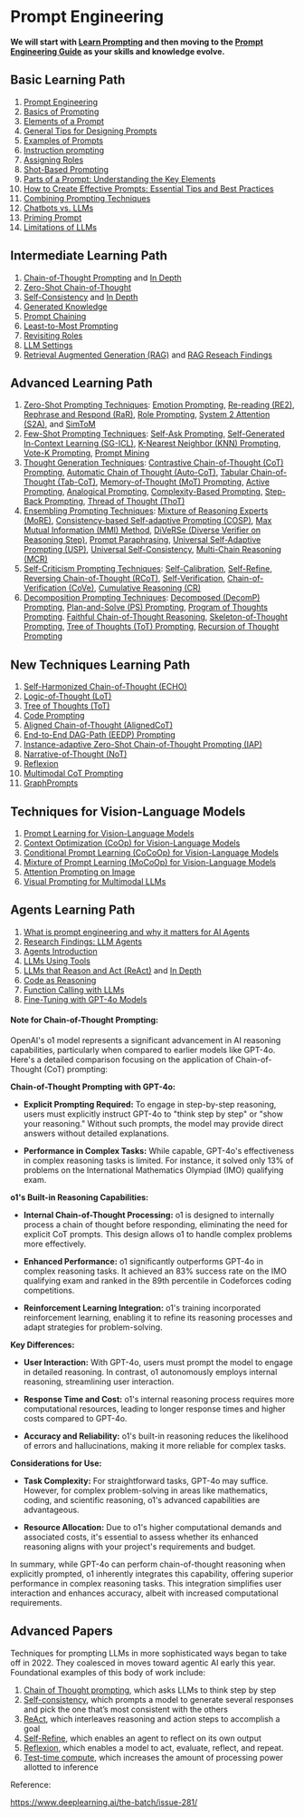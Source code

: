 # Prompt Engineering

**We will start with [Learn Prompting](https://learnprompting.org/docs/introduction) and then moving to the [Prompt Engineering Guide](https://www.promptingguide.ai/) as your skills and knowledge evolve.**

## Basic Learning Path

1. [Prompt Engineering](https://learnprompting.org/docs/basics/prompt_engineering)
2. [Basics of Prompting](https://www.promptingguide.ai/introduction/basics)
3. [Elements of a Prompt](https://www.promptingguide.ai/introduction/elements)
4. [General Tips for Designing Prompts](https://www.promptingguide.ai/introduction/tips)
5. [Examples of Prompts](https://www.promptingguide.ai/introduction/examples)
6. [Instruction prompting](https://learnprompting.org/docs/basics/instructions)
7. [Assigning Roles](https://learnprompting.org/docs/basics/roles)
8. [Shot-Based Prompting](https://learnprompting.org/docs/basics/few_shot)
9. [Parts of a Prompt: Understanding the Key Elements](https://learnprompting.org/docs/basics/prompt_structure)
10. [How to Create Effective Prompts: Essential Tips and Best Practices](https://learnprompting.org/docs/basics/ai_prompt_tips)
11. [Combining Prompting Techniques](https://learnprompting.org/docs/basics/combining_techniques)
12. [Chatbots vs. LLMs](https://learnprompting.org/docs/basics/chatbot_basics)
13. [Priming Prompt](https://learnprompting.org/docs/basics/priming_prompt)
14. [Limitations of LLMs](https://learnprompting.org/docs/basics/pitfalls)

## Intermediate Learning Path

1. [Chain-of-Thought Prompting](https://learnprompting.org/docs/intermediate/chain_of_thought) and [In Depth](https://www.promptingguide.ai/techniques/cot)
2. [Zero-Shot Chain-of-Thought](https://learnprompting.org/docs/intermediate/zero_shot_cot)
3. [Self-Consistency](https://learnprompting.org/docs/intermediate/self_consistency) and [In Depth](https://www.promptingguide.ai/techniques/consistency)
4. [Generated Knowledge](https://learnprompting.org/docs/intermediate/generated_knowledge)
5. [Prompt Chaining](https://www.promptingguide.ai/techniques/prompt_chaining)
6. [Least-to-Most Prompting](https://learnprompting.org/docs/intermediate/least_to_most)
7. [Revisiting Roles](https://learnprompting.org/docs/intermediate/revisiting_roles)
8. [LLM Settings](https://learnprompting.org/docs/intermediate/configuration_hyperparameters)
9. [Retrieval Augmented Generation (RAG)](https://www.promptingguide.ai/techniques/rag) and [RAG Reseach Findings](https://www.promptingguide.ai/research/rag)

## Advanced Learning Path

1. [Zero-Shot Prompting Techniques](https://learnprompting.org/docs/advanced/zero_shot/introduction): [Emotion Prompting](https://learnprompting.org/docs/advanced/zero_shot/emotion_prompting), [Re-reading (RE2)](https://learnprompting.org/docs/advanced/zero_shot/re_reading), [Rephrase and Respond (RaR)](https://learnprompting.org/docs/advanced/zero_shot/re_reading), [Role Prompting](https://learnprompting.org/docs/advanced/zero_shot/role_prompting), [System 2 Attention (S2A)](https://learnprompting.org/docs/advanced/zero_shot/s2a), and [SimToM](https://learnprompting.org/docs/advanced/zero_shot/simtom)
2. [Few-Shot Prompting Techniques](https://learnprompting.org/docs/advanced/few_shot/introduction): [Self-Ask Prompting](https://learnprompting.org/docs/advanced/few_shot/self_ask), [Self-Generated In-Context Learning (SG-ICL)](https://learnprompting.org/docs/advanced/few_shot/self_generated_icl), [K-Nearest Neighbor (KNN) Prompting](https://learnprompting.org/docs/advanced/few_shot/k_nearest_neighbor_knn), [Vote-K Prompting](https://learnprompting.org/docs/advanced/few_shot/vote-k), [Prompt Mining](https://learnprompting.org/docs/advanced/few_shot/prompt_mining)
3. [Thought Generation Techniques](https://learnprompting.org/docs/advanced/thought_generation/introduction): [Contrastive Chain-of-Thought (CoT) Prompting](https://learnprompting.org/docs/advanced/thought_generation/contrastive_cot), [Automatic Chain of Thought (Auto-CoT)](https://learnprompting.org/docs/advanced/thought_generation/automatic_chain_of_thought), [Tabular Chain-of-Thought (Tab-CoT)](https://learnprompting.org/docs/advanced/thought_generation/tabular_chain_of_thought_tab_cot), [Memory-of-Thought (MoT) Prompting](https://learnprompting.org/docs/advanced/thought_generation/memory_of_thought), [Active Prompting](https://learnprompting.org/docs/advanced/thought_generation/active_prompting), [Analogical Prompting](https://learnprompting.org/docs/advanced/thought_generation/analogical_prompting), [Complexity-Based Prompting](https://learnprompting.org/docs/advanced/thought_generation/complexity_based_prompting), [Step-Back Prompting](https://learnprompting.org/docs/advanced/thought_generation/step_back_prompting), [Thread of Thought (ThoT)](https://learnprompting.org/docs/advanced/thought_generation/thread_of_thought)
4. [Ensembling Prompting Techniques](https://learnprompting.org/docs/advanced/ensembling/introduction): [Mixture of Reasoning Experts (MoRE)](https://learnprompting.org/docs/advanced/ensembling/mixture_of_reasoning_experts_more), [Consistency-based Self-adaptive Prompting (COSP)](https://learnprompting.org/docs/advanced/ensembling/consistency_based_self_adaptive_prompting), [Max Mutual Information (MMI) Method](https://learnprompting.org/docs/advanced/ensembling/max_mutual_information_method), [DiVeRSe (Diverse Verifier on Reasoning Step)](https://learnprompting.org/docs/advanced/ensembling/diverse_verifier_on_reasoning_step), [Prompt Paraphrasing](https://learnprompting.org/docs/advanced/ensembling/prompt_paraphrasing), [Universal Self-Adaptive Prompting (USP)](https://learnprompting.org/docs/advanced/ensembling/universal_self_adaptive_prompting), [Universal Self-Consistency](https://learnprompting.org/docs/advanced/ensembling/universal_self_consistency), [Multi-Chain Reasoning (MCR)](https://learnprompting.org/docs/advanced/ensembling/multi-chain-reasoning)
5. [Self-Criticism Prompting Techniques](https://learnprompting.org/docs/advanced/self_criticism/introduction): [Self-Calibration](https://learnprompting.org/docs/advanced/self_criticism/self_calibration), [Self-Refine](https://learnprompting.org/docs/advanced/self_criticism/self_refine), [Reversing Chain-of-Thought (RCoT)](https://learnprompting.org/docs/advanced/self_criticism/rcot), [Self-Verification](Self-Verification), [Chain-of-Verification (CoVe)](https://learnprompting.org/docs/advanced/self_criticism/chain_of_verification), [Cumulative Reasoning (CR)](https://learnprompting.org/docs/advanced/self_criticism/cumulative_reasoning)
6. [Decomposition Prompting Techniques](https://learnprompting.org/docs/advanced/decomposition/introduction): [Decomposed (DecomP) Prompting](https://learnprompting.org/docs/advanced/decomposition/decomp), [Plan-and-Solve (PS) Prompting](https://learnprompting.org/docs/advanced/decomposition/plan_and_solve), [Program of Thoughts Prompting](https://learnprompting.org/docs/advanced/decomposition/program_of_thoughts). [Faithful Chain-of-Thought Reasoning](https://learnprompting.org/docs/advanced/decomposition/faithful_cot), [Skeleton-of-Thought Prompting](https://learnprompting.org/docs/advanced/decomposition/skeleton_of_thoughts), [Tree of Thoughts (ToT) Prompting](https://learnprompting.org/docs/advanced/decomposition/tree_of_thoughts), [Recursion of Thought Prompting](https://learnprompting.org/docs/advanced/decomposition/recursion_of_thought)


## New Techniques Learning Path

1. [Self-Harmonized Chain-of-Thought (ECHO)](https://learnprompting.org/docs/new_techniques/self_harmonized_chain_of_thought)
2. [Logic-of-Thought (LoT)](https://learnprompting.org/docs/new_techniques/logic_of_thought)
3. [Tree of Thoughts (ToT)](https://www.promptingguide.ai/techniques/tot)
4. [Code Prompting](https://learnprompting.org/docs/new_techniques/code_prompting)
5. [Aligned Chain-of-Thought (AlignedCoT)](https://learnprompting.org/docs/new_techniques/aligned_cot)
6. [End-to-End DAG-Path (EEDP) Prompting](https://learnprompting.org/docs/new_techniques/end_to_end_dag_path_prompting)
7. [Instance-adaptive Zero-Shot Chain-of-Thought Prompting (IAP)](https://learnprompting.org/docs/new_techniques/instance_adaptive_zero_shot_chain_of_thought)
8. [Narrative-of-Thought (NoT)](https://learnprompting.org/docs/new_techniques/narrative_of_thought)
9. [Reflexion](https://www.promptingguide.ai/techniques/reflexion)
10. [Multimodal CoT Prompting](https://www.promptingguide.ai/techniques/multimodalcot)
11. [GraphPrompts](https://www.promptingguide.ai/techniques/graph)
   
## Techniques for Vision-Language Models

1. [Prompt Learning for Vision-Language Models](https://learnprompting.org/docs/new_techniques/for_vision_language_models/prompt_learning)
2. [Context Optimization (CoOp) for Vision-Language Models](https://learnprompting.org/docs/new_techniques/for_vision_language_models/context_optimization)
3. [Conditional Prompt Learning (CoCoOp) for Vision-Language Models](https://learnprompting.org/docs/new_techniques/for_vision_language_models/conditional_prompt_learning)
4. [Mixture of Prompt Learning (MoCoOp) for Vision-Language Models](https://learnprompting.org/docs/new_techniques/for_vision_language_models/mixture_of_prompt_learning)
5. [Attention Prompting on Image](https://learnprompting.org/docs/new_techniques/for_vision_language_models/attention_prompting_on_image)
6. [Visual Prompting for Multimodal LLMs](https://learnprompting.org/docs/new_techniques/for_multimodal_llms/visual_prompt)


## Agents Learning Path

1. [What is prompt engineering and why it matters for AI Agents](https://medium.com/@alvaro_72265/what-is-prompt-engineering-and-why-it-matters-for-ai-agents-0c1537d64b14)
2. [Research Findings: LLM Agents](https://www.promptingguide.ai/research/llm-agents)
3. [Agents Introduction](https://learnprompting.org/docs/agents/introduction)
4. [LLMs Using Tools](https://learnprompting.org/docs/agents/mrkl)
5. [LLMs that Reason and Act (ReAct)](https://learnprompting.org/docs/agents/react) and [In Depth](https://www.promptingguide.ai/techniques/react)
6. [Code as Reasoning](https://learnprompting.org/docs/agents/pal)
7. [Function Calling with LLMs](https://www.promptingguide.ai/applications/function_calling)
8. [Fine-Tuning with GPT-4o Models](https://www.promptingguide.ai/applications/finetuning-gpt4o)


#### Note for Chain-of-Thought Prompting:

OpenAI's o1 model represents a significant advancement in AI reasoning capabilities, particularly when compared to earlier models like GPT-4o. Here's a detailed comparison focusing on the application of Chain-of-Thought (CoT) prompting:

**Chain-of-Thought Prompting with GPT-4o:**

- **Explicit Prompting Required:** To engage in step-by-step reasoning, users must explicitly instruct GPT-4o to "think step by step" or "show your reasoning." Without such prompts, the model may provide direct answers without detailed explanations.

- **Performance in Complex Tasks:** While capable, GPT-4o's effectiveness in complex reasoning tasks is limited. For instance, it solved only 13% of problems on the International Mathematics Olympiad (IMO) qualifying exam.

**o1's Built-in Reasoning Capabilities:**

- **Internal Chain-of-Thought Processing:** o1 is designed to internally process a chain of thought before responding, eliminating the need for explicit CoT prompts. This design allows o1 to handle complex problems more effectively.

- **Enhanced Performance:** o1 significantly outperforms GPT-4o in complex reasoning tasks. It achieved an 83% success rate on the IMO qualifying exam and ranked in the 89th percentile in Codeforces coding competitions.

- **Reinforcement Learning Integration:** o1's training incorporated reinforcement learning, enabling it to refine its reasoning processes and adapt strategies for problem-solving.

**Key Differences:**

- **User Interaction:** With GPT-4o, users must prompt the model to engage in detailed reasoning. In contrast, o1 autonomously employs internal reasoning, streamlining user interaction.

- **Response Time and Cost:** o1's internal reasoning process requires more computational resources, leading to longer response times and higher costs compared to GPT-4o.

- **Accuracy and Reliability:** o1's built-in reasoning reduces the likelihood of errors and hallucinations, making it more reliable for complex tasks.

**Considerations for Use:**

- **Task Complexity:** For straightforward tasks, GPT-4o may suffice. However, for complex problem-solving in areas like mathematics, coding, and scientific reasoning, o1's advanced capabilities are advantageous.

- **Resource Allocation:** Due to o1's higher computational demands and associated costs, it's essential to assess whether its enhanced reasoning aligns with your project's requirements and budget.

In summary, while GPT-4o can perform chain-of-thought reasoning when explicitly prompted, o1 inherently integrates this capability, offering superior performance in complex reasoning tasks. This integration simplifies user interaction and enhances accuracy, albeit with increased computational requirements.

 

 

## Advanced Papers

Techniques for prompting LLMs in more sophisticated ways began to take off in 2022. They coalesced in moves toward agentic AI early this year. Foundational examples of this body of work include:

1. [Chain of Thought prompting](https://arxiv.org/abs/2201.11903), which asks LLMs to think step by step
2. [Self-consistency](https://arxiv.org/abs/2203.11171), which prompts a model to generate several responses and pick the one that’s most consistent with the others
3. [ReAct](https://research.google/blog/react-synergizing-reasoning-and-acting-in-language-models/), which interleaves reasoning and action steps to accomplish a goal
4. [Self-Refine](https://arxiv.org/abs/2303.17651), which enables an agent to reflect on its own output
5. [Reflexion](https://arxiv.org/abs/2303.11366), which enables a model to act, evaluate, reflect, and repeat.
6. [Test-time compute](https://arxiv.org/abs/2408.03314), which increases the amount of processing power allotted to inference

Reference:

https://www.deeplearning.ai/the-batch/issue-281/

